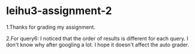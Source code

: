 # leihu3-assignment-2
1.Thanks for grading my assignment.

2.For query6: I noticed that the order of results is different for each query. I don't know why after googling a lot. I hope it doesn't affect the auto grader.
